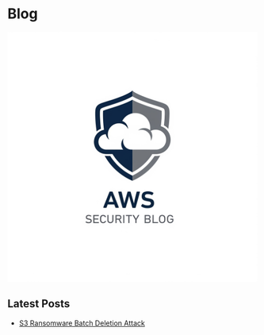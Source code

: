 # Blog

![Logo](/assets/images/logo.png)

## Latest Posts

* [S3 Ransomware Batch Deletion Attack](posts/s3-ransomware-batch-deletion.md)
